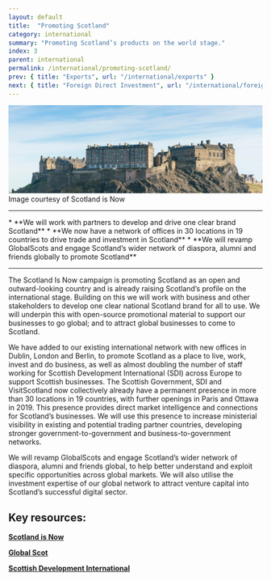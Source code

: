 ```yaml
---
layout: default
title:  "Promoting Scotland"
category: international
summary: "Promoting Scotland’s products on the world stage."
index: 3
parent: international
permalink: /international/promoting-scotland/
prev: { title: "Exports", url: "/international/exports" }
next: { title: "Foreign Direct Investment", url: "/international/foreign-direct-investment/" }
---
```

![Scotland Photo](/assets/images/pageimages/international2.jpg)  
Image courtesy of Scotland is Now
<br>
<hr>
* **We will work with partners to develop and drive one clear brand Scotland**
* **We now have a network of offices in 30 locations in 19 countries to drive trade and investment in Scotland**
* **We will revamp GlobalScots and engage Scotland’s wider network of diaspora, alumni and friends globally to promote Scotland**

<hr>

The Scotland Is Now campaign is promoting Scotland as an open and outward-looking country and is already raising Scotland’s profile on the international stage. Building on this we will work with business and other stakeholders to develop one clear national Scotland brand for all to use. We will underpin this with open-source promotional material to support our businesses to go global; and to attract global businesses to come to Scotland.

We have added to our existing international network with new offices in Dublin, London and Berlin, to promote Scotland as a place to live, work, invest and do business, as well as almost doubling the number of staff working for Scottish Development International (SDI) across Europe to support Scottish businesses. The Scottish Government, SDI and VisitScotland now collectively already have a permanent presence in more than 30 locations in 19 countries, with further openings in Paris and Ottawa in 2019. This presence provides direct market intelligence and connections for Scotland’s businesses. We will use this presence to increase ministerial visibility in existing and potential trading partner countries, developing stronger government-to-government and business-to-government networks.

We will revamp GlobalScots and engage Scotland’s wider network of diaspora, alumni and friends global, to help better understand and exploit specific opportunities across global markets. We will also utilise the investment expertise of our global network to attract venture capital into Scotland’s successful digital sector.

## Key resources:
**[Scotland is Now](https://www.scotland.org)**   

**[Global Scot](https://www.globalscot.com/)**  

**[Scottish Development International](https://www.sdi.co.uk/)**  
